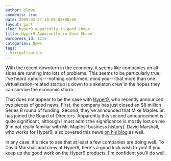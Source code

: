 ```yaml
---
author: slowe
comments: true
date: 2009-02-27 10:08:03+00:00
layout: post
slug: hyper9-apparently-in-good-shape
title: Hyper9 Apparently in Good Shape
wordpress_id: 1215
categories: News
tags:
- Virtualization
---
```


With the recent downturn in the economy, it seems like companies on all sides are running into lots of problems. This seems to be particularly true; I've heard rumors---nothing confirmed, mind you---that more than one virtualization-related startup is down to a skeleton crew in the hopes they can survive the economic storm.

That does not appear to be the case with [Hyper9](http://www.hyper9.com/), who recently announced two pieces of good news. First, the company has just closed an $8 million Series B round of funding. Second, they've announced that Mike Maples Sr. has joined the Board of Directors. Apparently this second announcement is quite significant, although I must admit the significance is mostly lost on me (I'm not really familiar with Mr. Maples' business history). David Marshall, who works for Hyper9, also covered this news [on his blog](http://vmblog.com/archive/2009/02/26/venrock-leads-investment-round-in-hyper9-mike-maples-sr-joins-its-board-of-directors.aspx) as well.

In any case, it's nice to see that at least a few companies are doing well. To David Marshall and crew at Hyper9, here's a good luck wish to you! If you keep up the good work on the Hyper9 products, I'm confident you'll do well.
